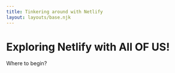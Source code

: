 ```yaml
---
title: Tinkering around with Netlify
layout: layouts/base.njk
---
```


# Exploring Netlify with All OF US!

Where to begin?
